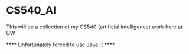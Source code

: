 # CS540_AI

This will be a collection of my CS540 (artificial intelligence) work here at UW

**** Unfortunately forced to use Java :( ****
